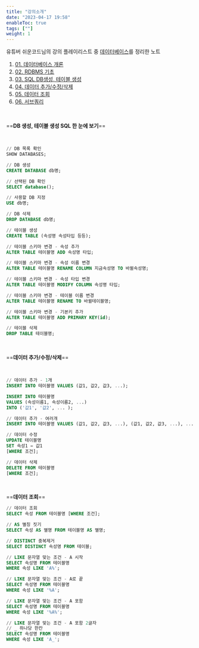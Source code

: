 ```yaml
---
title: "강의소개"
date: "2023-04-17 19:58"
enableToc: true
tags: [""]
weight: 1
---
```


유튜버 쉬운코드님의 강의 플레이리스트 중  <a href='https://www.youtube.com/@ez./playlists' target='_blank'>데이터베이스</a>를 정리한 노트

1. [01. 데이터베이스 개론](brain/Lecture/easycode/db/lecture01)
2. [02. RDBMS 기초](brain/Lecture/easycode/db/lecture02)
3. [03. SQL DB생성, 테이블 생성](brain/Lecture/easycode/db/lecture03)
4. [04. 데이터 추가/수정/삭제](brain/Lecture/easycode/db/lecture04)
5. [05. 데이터 조회](brain/Lecture/easycode/db/lecture05)
6. [06. 서브쿼리](brain/Lecture/easycode/db/lecture06)

<br>

==**DB 생성, 테이블 생성 SQL 한 눈에 보기**==

<br>

```sql
// DB 목록 확인
SHOW DATABASES;

// DB 생성
CREATE DATABASE db명;

// 선택된 DB 확인
SELECT database();

// 사용할 DB 지정
USE db명;

// DB 삭제
DROP DATABASE db명;

// 테이블 생성
CREATE TABLE (속성명 속성타입 등등);

// 테이블 스키마 변경 - 속성 추가
ALTER TABLE 테이블명 ADD 속성명 타입;

// 테이블 스키마 변경 - 속성 이름 변경
ALTER TABLE 테이블명 RENAME COLUMN 지금속성명 TO 바뀔속성명;

// 테이블 스키마 변경 - 속성 타입 변경
ALTER TABLE 테이블명 MODIFY COLUMN 속성명 타입;

// 테이블 스키마 변경 - 테이블 이름 변경
ALTER TABLE 테이블명 RENAME TO 바뀔테이블명;

// 테이블 스키마 변경 - 기본키 추가
ALTER TABLE 테이블명 ADD PRIMARY KEY(id);

// 테이블 삭제
DROP TABLE 테이블명;
```

<br>

==**데이터 추가/수정/삭제**==

<br>

```sql
// 데이터 추가 - 1개
INSERT INTO 테이블명 VALUES (값1, 값2, 값3, ...);

INSERT INTO 테이블명 
VALUES (속성이름1, 속성이름2, ...) 
INTO ('값1', '값2', ... );

// 데이터 추가 - 여러개
INSERT INTO 테이블명 VALUES (값1, 값2, 값3, ...), (값1, 값2, 값3, ...), ...;

// 데이터 수정
UPDATE 테이블명 
SET 속성1 = 값1 
[WHERE 조건];

// 데이터 삭제
DELETE FROM 테이블명
[WHERE 조건];
```

<br>

==**데이터 조회**==

```sql
// 데이터 조회
SELECT 속성 FROM 테이블명 [WHERE 조건];

// AS 별칭 짓기
SELECT 속성 AS 별명 FROM 테이블명 AS 별명;

// DISTINCT 중복제거
SELECT DISTINCT 속성명 FROM 테이블;

// LIKE 문자열 맞는 조건 - A 시작
SELECT 속성명 FROM 테이블명
WHERE 속성 LIKE 'A%';

// LIKE 문자열 맞는 조건 - A로 끝
SELECT 속성명 FROM 테이블명
WHERE 속성 LIKE '%A';

// LIKE 문자열 맞는 조건 - A 포함
SELECT 속성명 FROM 테이블명
WHERE 속성 LIKE '%A%';

// LIKE 문자열 맞는 조건 - A 포함 2글자
// _ 하나당 한칸
SELECT 속성명 FROM 테이블명
WHERE 속성 LIKE 'A_';
```
